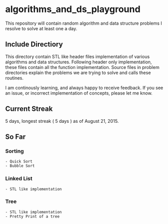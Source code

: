# algorithms_and_ds_playground
This repository will contain random algorithm and data structure problems I resolve to solve at least one a day.

## Include Directiory
This directory contain STL like header files implementation of various algorithms and data structures. Following header only implementation,
these files contain all the function implementation. Source files in problem directories explain the problems we are trying to solve and calls these routines.

I am continously learning, and always happy to receive feedback. If you see an issue, or incorrect implementation of concepts,
please let me know.

## Current Streak
5 days, longest streak ( 5 days ) as of August 21, 2015.

## So Far

### Sorting
    - Quick Sort
    - Bubble Sort
### Linked List
    - STL like implementation
### Tree
    - STL like implementation
    - Pretty Print of a tree
